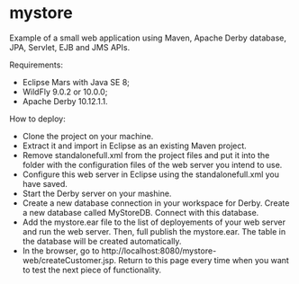 # mystore
Example of a small web application using Maven, Apache Derby database, JPA, Servlet, EJB and JMS APIs.

Requirements:
- Eclipse Mars with Java SE 8;
- WildFly 9.0.2 or 10.0.0;
- Apache Derby 10.12.1.1.

How to deploy:
- Clone the project on your machine.
- Extract it and import in Eclipse as an existing Maven project.
- Remove standalonefull.xml from the project files and put it into the folder with the configuration files of the web server you intend to use.
- Configure this web server in Eclipse using the standalonefull.xml you have saved.
- Start the Derby server on your mashine.
- Create a new database connection in your workspace for Derby. Create a new database called MyStoreDB. Connect with this database.
- Add the mystore.ear file to the list of deployements of your web server and run the web server. Then, full publish the mystore.ear. The table in the database will be created automatically.
- In the browser, go to http://localhost:8080/mystore-web/createCustomer.jsp. Return to this page every time when you want to test the next piece of functionality.
 
